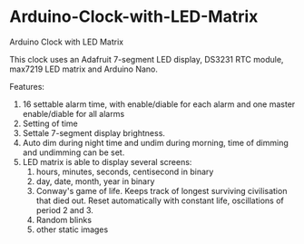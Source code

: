 # Arduino-Clock-with-LED-Matrix
Arduino Clock with LED Matrix

This clock uses an Adafruit 7-segment LED display, DS3231 RTC module, max7219 LED matrix and Arduino Nano.

Features:
1) 16 settable alarm time, with enable/diable for each alarm and one master enable/diable for all alarms
2) Setting of time
3) Settale 7-segment display brightness.
4) Auto dim during night time and undim during morning, time of dimming and undimming can be set.
5) LED matrix is able to display several screens:
      1) hours, minutes, seconds, centisecond in binary
      2) day, date, month, year in binary
      3) Conway's game of life. Keeps track of longest surviving civilisation that died out. Reset automatically with constant life, oscillations of period 2 and 3.
      4) Random blinks
      5) other static images



